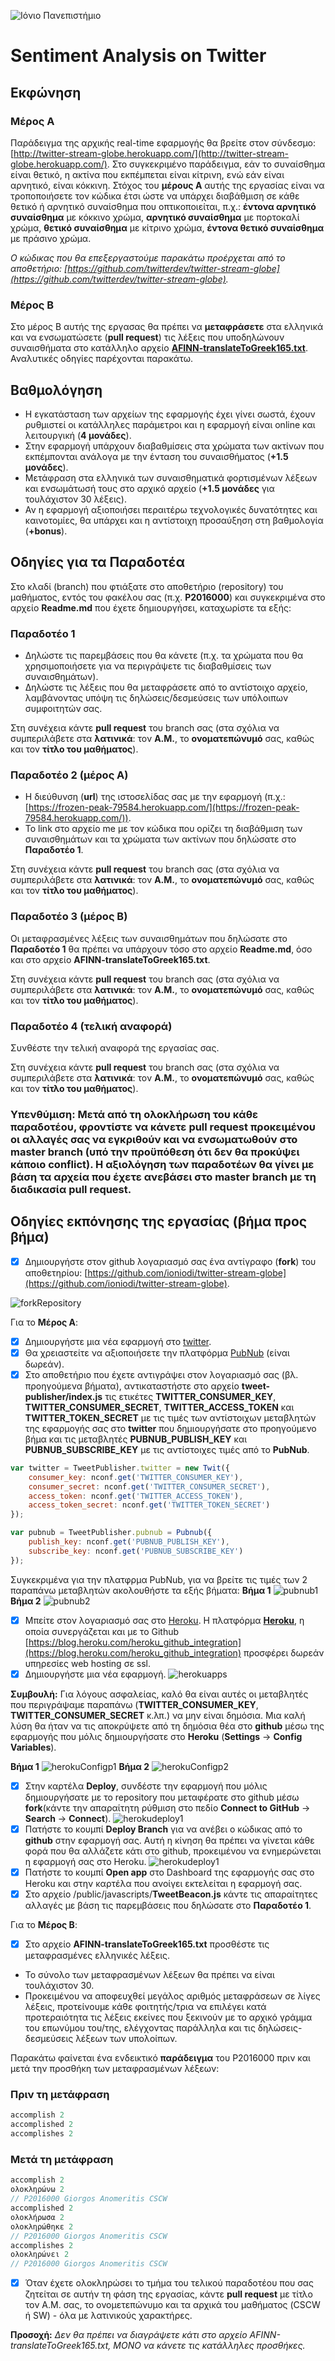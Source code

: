 ![Ιόνιο Πανεπιστήμιο](../logo-ionio-black-150x150.jpg)

# Sentiment Analysis on Twitter

## Εκφώνηση
### Μέρος Α
Παράδειγμα της αρχικής real-time εφαρμογής θα βρείτε στον σύνδεσμο: [http://twitter-stream-globe.herokuapp.com/](http://twitter-stream-globe.herokuapp.com/). Στο συγκεκριμένο παράδειγμα, εάν το συναίσθημα είναι θετικό, η ακτίνα που εκπέμπεται είναι κίτρινη, ενώ εάν είναι αρνητικό, είναι κόκκινη. Στόχος του **μέρους Α** αυτής της εργασίας είναι να τροποποιήσετε τον κώδικα έτσι ώστε να υπάρχει διαβάθμιση σε κάθε θετικό ή αρνητικό συναίσθημα που οπτικοποιείται, π.χ.: **έντονα αρνητικό συναίσθημα** με κόκκινο χρώμα, **αρνητικό συναίσθημα** με πορτοκαλί χρώμα, **θετικό συναίσθημα** με κίτρινο χρώμα, **έντονα θετικό συναίσθημα** με πράσινο χρώμα.

*Ο κώδικας που θα επεξεργαστούμε παρακάτω προέρχεται από το αποθετήριο: [https://github.com/twitterdev/twitter-stream-globe](https://github.com/twitterdev/twitter-stream-globe).* 

### Μέρος Β
Στο μέρος Β αυτής της εργασας θα πρέπει να **μεταφράσετε** στα ελληνικά και να ενσωματώσετε (**pull request**) τις λέξεις που υποδηλώνουν συναισθήματα στο κατάλληλο αρχείο **[AFINN-translateToGreek165.txt](AFINN-translateToGreek165.txt)**. Αναλυτικές οδηγίες παρέχονται παρακάτω.

## Βαθμολόγηση
* Η εγκατάσταση των αρχείων της εφαρμογής έχει γίνει σωστά, έχουν ρυθμιστεί οι κατάλληλες παράμετροι και η εφαρμογή  είναι online και λειτουργική (**4 μονάδες**).
* Στην εφαρμογή υπάρχουν διαβαθμίσεις στα χρώματα των ακτίνων που εκπέμπονται ανάλογα με την ένταση του συναισθήματος (**+1.5 μονάδες**).
* Μετάφραση στα ελληνικά των συναισθηματικά φορτισμένων λέξεων και ενσωμάτωσή τους στο αρχικό αρχείο (**+1.5 μονάδες** για τουλάχιστον 30 λέξεις).
* Αν η εφαρμογή αξιοποιήσει περαιτέρω τεχνολογικές δυνατότητες και καινοτομίες, θα υπάρχει και η αντίστοιχη προσαύξηση στη βαθμολογία (**+bonus**).

## Οδηγίες για τα Παραδοτέα
Στο κλαδί (branch) που φτιάξατε στο αποθετήριο (repository) του μαθήματος, εντός του φακέλου σας (π.χ. **Ρ2016000**) και συγκεκριμένα στο αρχείο **Readme.md** που έχετε δημιουργήσει, καταχωρίστε τα εξής:

### Παραδοτέο 1
* Δηλώστε τις παρεμβάσεις που θα κάνετε (π.χ. τα χρώματα που θα χρησιμοποιήσετε για να περιγράψετε τις διαβαθμίσεις των συναισθημάτων).
* Δηλώστε τις λέξεις που θα μεταφράσετε από το αντίστοιχο αρχείο, λαμβάνοντας υπόψη τις δηλώσεις/δεσμεύσεις των υπόλοιπων συμφοιτητών σας.

Στη συνέχεια κάντε **pull request** του branch σας (στα σχόλια να συμπεριλάβετε στα **λατινικά**: τον **Α.Μ.**, το **ονοματεπώνυμό** σας, καθώς και τον **τίτλο του μαθήματος**).

### Παραδοτέο 2 (μέρος Α)
* Η διεύθυνση (**url**) της ιστοσελίδας σας με την εφαρμογή (π.χ.: [https://frozen-peak-79584.herokuapp.com/](https://frozen-peak-79584.herokuapp.com/)).
* Το link στο αρχείο me  με τον κώδικα που ορίζει τη διαβάθμιση των συναισθημάτων και τα χρώματα των ακτίνων που δηλώσατε στο **Παραδοτέο 1**.

Στη συνέχεια κάντε **pull request** του branch σας (στα σχόλια να συμπεριλάβετε στα **λατινικά**: τον **Α.Μ.**, το **ονοματεπώνυμό** σας, καθώς και τον **τίτλο του μαθήματος**).

### Παραδοτέο 3 (μέρος Β)
Οι μεταφρασμένες λέξεις των συναισθημάτων που δηλώσατε στο **Παραδοτέο 1** θα πρέπει να υπάρχουν τόσο στο αρχείο **Readme.md**, όσο και στο αρχείο **AFINN-translateToGreek165.txt**.

Στη συνέχεια κάντε **pull request** του branch σας (στα σχόλια να συμπεριλάβετε στα **λατινικά**: τον **Α.Μ.**, το **ονοματεπώνυμό** σας, καθώς και τον **τίτλο του μαθήματος**).

### Παραδοτέο 4 (τελική αναφορά)
Συνθέστε την τελική αναφορά της εργασίας σας.

Στη συνέχεια κάντε **pull request** του branch σας (στα σχόλια να συμπεριλάβετε στα **λατινικά**: τον **Α.Μ.**, το **ονοματεπώνυμό** σας, καθώς και τον **τίτλο του μαθήματος**).

### Υπενθύμιση: Μετά από τη ολοκλήρωση του κάθε παραδοτέου, φροντίστε να κάνετε **pull request** προκειμένου οι αλλαγές σας να εγκριθούν και να ενσωματωθούν στο master branch (υπό την προϋπόθεση ότι δεν θα προκύψει κάποιο conflict). Η αξιολόγηση των παραδοτέων θα γίνει με βάση τα αρχεία που έχετε ανεβάσει στο master branch με τη διαδικασία pull request.

## Οδηγίες εκπόνησης της εργασίας (βήμα προς βήμα)
- [x] Δημιουργήστε στον github λογαριασμό σας ένα αντίγραφο (**fork**) του αποθετηρίου: [https://github.com/ioniodi/twitter-stream-globe](https://github.com/ioniodi/twitter-stream-globe).

![forkRepository](/tweetSentimentStreamGlobe/screenshots/odigiesTwitterSentimentGlobe00.png)


Για το **Μέρος Α**:
- [x] Δημιουργήστε μια νέα εφαρμογή στο [twitter](https://apps.twitter.com/).
- [x] Θα χρειαστείτε να αξιοποιήσετε την πλατφόρμα [PubNub](https://admin.pubnub.com/) (είναι δωρεάν).
- [x] Στο αποθετήριο που έχετε αντιγράψει στον λογαριασμό σας (βλ. προηγούμενα βήματα), αντικαταστήστε στο αρχείο **tweet-publisher/index.js** τις ετικέτες **TWITTER_CONSUMER_KEY**, **TWITTER_CONSUMER_SECRET**, **TWITTER_ACCESS_TOKEN** και **TWITTER_TOKEN_SECRET** με τις τιμές των αντίστοιχων μεταβλητών της εφαρμογής σας στο **twitter** που δημιουργήσατε στο προηγούμενο βήμα και τις μεταβλητές **PUBNUB_PUBLISH_KEY** και **PUBNUB_SUBSCRIBE_KEY** με τις αντίστοιχες τιμές από το **PubNub**.
```javascript
var twitter = TweetPublisher.twitter = new Twit({
	consumer_key: nconf.get('TWITTER_CONSUMER_KEY'),
	consumer_secret: nconf.get('TWITTER_CONSUMER_SECRET'),
	access_token: nconf.get('TWITTER_ACCESS_TOKEN'),
	access_token_secret: nconf.get('TWITTER_TOKEN_SECRET')
});

var pubnub = TweetPublisher.pubnub = Pubnub({
	publish_key: nconf.get('PUBNUB_PUBLISH_KEY'),
	subscribe_key: nconf.get('PUBNUB_SUBSCRIBE_KEY')
});
```
Συγκεκριμένα για την πλατφρμα PubNub, για να βρείτε τις τιμές των 2 παραπάνω μεταβλητών ακολουθήστε τα εξής βήματα:
**Βήμα 1**
![pubnub1](/tweetSentimentStreamGlobe/screenshots/odigiesTwitterSentimentGlobe09.png)
**Βήμα 2**
![pubnub2](/tweetSentimentStreamGlobe/screenshots/odigiesTwitterSentimentGlobe10.png)
- [x] Μπείτε στον λογαριασμό σας στο [Heroku](https://www.heroku.com/). Η πλατφόρμα **[Heroku](https://www.heroku.com/)**, η οποία συνεργάζεται και με το Github [https://blog.heroku.com/heroku_github_integration](https://blog.heroku.com/heroku_github_integration) προσφέρει δωρεάν υπηρεσίες web hosting σε ssl.
- [x] Δημιουργήστε μια νέα εφαρμογή.
![herokuapps](/tweetSentimentStreamGlobe/screenshots/odigiesTwitterSentimentGlobe02.png)

**Συμβουλή:** Για λόγους ασφαλείας, καλό θα είναι αυτές οι μεταβλητές που περιγράψαμε παραπάνω (**TWITTER_CONSUMER_KEY**, **TWITTER_CONSUMER_SECRET** κ.λπ.) να μην είναι δημόσια. Μια καλή λύση θα ήταν να τις αποκρύψετε από τη δημόσια θέα στο **github** μέσω της εφαρμογής που μόλις δημιουργήσατε στο **Heroku** (**Settings** -> **Config Variables**).

**Βήμα 1**
![herokuConfigp1](/tweetSentimentStreamGlobe/screenshots/odigiesTwitterSentimentGlobe08.png)
**Βήμα 2**
![herokuConfigp2](/tweetSentimentStreamGlobe/screenshots/odigiesTwitterSentimentGlobe081.jpg)

- [x] Στην καρτέλα **Deploy**, συνδέστε την εφαρμογή που μόλις δημιουργήσατε με το repository που μεταφέρατε στο github μέσω **fork**(κάντε την απαραίτητη ρύθμιση στο πεδίο **Connect to GitHub** -> **Search** -> **Connect**).
![herokudeploy1](/tweetSentimentStreamGlobe/screenshots/odigiesTwitterSentimentGlobe05.png)
- [x] Πατήστε το κουμπί **Deploy Branch** για να ανέβει ο κώδικας από το **github** στην εφαρμογή σας. Αυτή η κίνηση θα πρέπει να γίνεται κάθε φορά που θα αλλάζετε κάτι στο github, προκειμένου να ενημερώνεται η εφαρμογή σας στο Heroku.
![herokudeploy1](/tweetSentimentStreamGlobe/screenshots/odigiesTwitterSentimentGlobe06.png)
- [x] Πατήστε το κουμπί **Open app** στο Dashboard της εφαρμογής σας στο Heroku και στην καρτέλα που ανοίγει εκτελείται η εφαρμογή σας.
- [x] Στο αρχείο /public/javascripts/**TweetBeacon.js** κάντε τις απαραίτητες αλλαγές με βάση τις παρεμβάσεις που δηλώσατε στο **Παραδοτέο 1**.

Για το **Μέρος Β**:
- [x] Στο αρχείο **AFINN-translateToGreek165.txt** προσθέστε τις μεταφρασμένες ελληνικές λέξεις.
* Το σύνολο των μεταφρασμένων λέξεων θα πρέπει να είναι τουλάχιστον 30.
* Προκειμένου να αποφευχθεί μεγάλος αριθμός μεταφράσεων σε λίγες λέξεις, προτείνουμε κάθε φοιτητής/τρια να επιλέγει κατά προτεραιότητα τις λέξεις εκείνες που ξεκινούν με το αρχικό γράμμα του επωνύμου του/της, ελέγχοντας παράλληλα και τις δηλώσεις-δεσμεύσεις λέξεων των υπολοίπων.

Παρακάτω φαίνεται ένα ενδεικτικό **παράδειγμα** του P2016000 πριν και μετά την προσθήκη των μεταφρασμένων λέξεων:

### Πριν τη μετάφραση

```javascript
accomplish 2
accomplished 2
accomplishes 2
```

### Μετά τη μετάφραση

```javascript
accomplish 2
ολοκληρώνω 2
// P2016000 Giorgos Αnomeritis CSCW
accomplished 2
ολοκλήρωσα 2
ολοκληρώθηκε 2
// P2016000 Giorgos Αnomeritis CSCW
accomplishes 2
ολοκληρώνει 2
// P2016000 Giorgos Αnomeritis CSCW
```

- [x] Όταν έχετε ολοκληρώσει το τμήμα του τελικού παραδοτέου που σας ζητείται σε αυτήν τη φάση της εργασίας, κάντε **pull request** με τίτλο τον Α.Μ. σας, το ονομετεπώνυμο και τα αρχικά του μαθήματος (CSCW ή SW) - όλα με λατινικούς χαρακτήρες.

**Προσοχή:** *Δεν θα πρέπει να διαγράψετε κάτι στο αρχείο AFINN-translateToGreek165.txt, ΜΟΝΟ να κάνετε τις κατάλληλες προσθήκες.*
